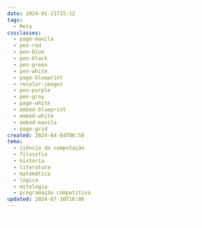 ```yaml
---
date: 2024-01-21T15:12
tags:
  - Meta
cssclasses:
  - page-manila
  - pen-red
  - pen-blue
  - pen-black
  - pen-green
  - pen-white
  - page-blueprint
  - recolor-images
  - pen-purple
  - pen-gray
  - page-white
  - embed-blueprint
  - embed-white
  - embed-manila
  - page-grid
created: 2024-04-04T06:58
tema:
  - ciência da computação
  - filosofia
  - história
  - literatura
  - matemática
  - lógica
  - mitologia
  - programação competitiva
updated: 2024-07-30T16:06
---
```

<div style="background-color=black;color:white">
<i>This page is only for keeping CSS classes ready for autocomplete.</i>
</div>